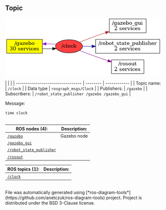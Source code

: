 <!--
File was automatically generated using 'ros-diagram-tools' project.
Project is distributed under the BSD 3-Clause license.
-->

## Topic

[![/clock](t__clock.png "/clock")](t__clock.png)

|  |  |
| --------------------------------- | -------- | ------------ |
| Topic name: | `/clock` |
| Data type | `rosgraph_msgs/Clock` |
| Publishers: | `/gazebo` |
| Subscribers: | `/robot_state_publisher /gazebo /gazebo_gui` |

Message:
```
time clock


```


| ROS nodes (4): | Description: |
| ----------------------------------- | ------------ |
| [`/gazebo`](n__gazebo.html) | Gazebo node |
| [`/gazebo_gui`](n__gazebo_gui.html) |  |
| [`/robot_state_publisher`](n__robot_state_publisher.html) |  |
| [`/rosout`](n__rosout.html) |  |

| ROS topics (1): | Description: |
| ----------------------------------- | ------------ |
| [`/clock`](t__clock.html) |  |


</br>
File was automatically generated using [*ros-diagram-tools*](https://github.com/anetczuk/ros-diagram-tools) project.
Project is distributed under the BSD 3-Clause license.
